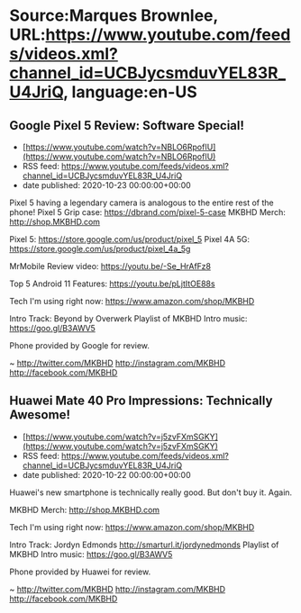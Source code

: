 # Source:Marques Brownlee, URL:https://www.youtube.com/feeds/videos.xml?channel_id=UCBJycsmduvYEL83R_U4JriQ, language:en-US

## Google Pixel 5 Review: Software Special!
 - [https://www.youtube.com/watch?v=NBLO6RpofIU](https://www.youtube.com/watch?v=NBLO6RpofIU)
 - RSS feed: https://www.youtube.com/feeds/videos.xml?channel_id=UCBJycsmduvYEL83R_U4JriQ
 - date published: 2020-10-23 00:00:00+00:00

Pixel 5 having a legendary camera is analogous to the entire rest of the phone!
Pixel 5 Grip case: https://dbrand.com/pixel-5-case
MKBHD Merch: http://shop.MKBHD.com

Pixel 5: https://store.google.com/us/product/pixel_5
Pixel 4A 5G: https://store.google.com/us/product/pixel_4a_5g

MrMobile Review video: https://youtu.be/-Se_HrAfFz8

Top 5 Android 11 Features: https://youtu.be/pLjtItOE88s

Tech I'm using right now: https://www.amazon.com/shop/MKBHD

Intro Track: Beyond by Overwerk
Playlist of MKBHD Intro music: https://goo.gl/B3AWV5

Phone provided by Google for review.

~
http://twitter.com/MKBHD
http://instagram.com/MKBHD
http://facebook.com/MKBHD

## Huawei Mate 40 Pro Impressions: Technically Awesome!
 - [https://www.youtube.com/watch?v=j5zvFXmSGKY](https://www.youtube.com/watch?v=j5zvFXmSGKY)
 - RSS feed: https://www.youtube.com/feeds/videos.xml?channel_id=UCBJycsmduvYEL83R_U4JriQ
 - date published: 2020-10-22 00:00:00+00:00

Huawei's new smartphone is technically really good. But don't buy it. Again.

MKBHD Merch: http://shop.MKBHD.com

Tech I'm using right now: https://www.amazon.com/shop/MKBHD

Intro Track: Jordyn Edmonds http://smarturl.it/jordynedmonds
Playlist of MKBHD Intro music: https://goo.gl/B3AWV5

Phone provided by Huawei for review.

~
http://twitter.com/MKBHD
http://instagram.com/MKBHD
http://facebook.com/MKBHD


